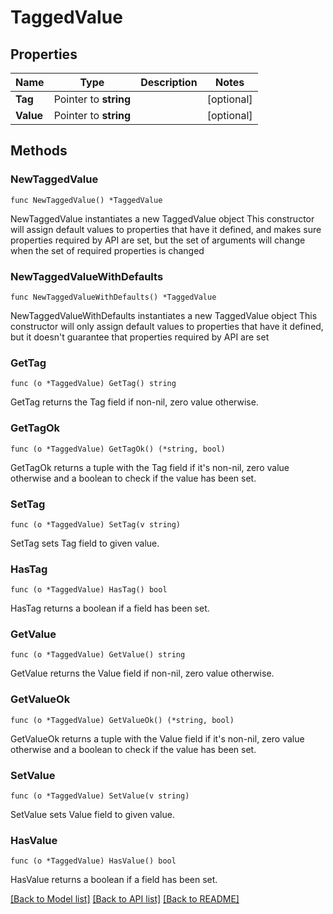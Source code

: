 # TaggedValue

## Properties

Name | Type | Description | Notes
------------ | ------------- | ------------- | -------------
**Tag** | Pointer to **string** |  | [optional] 
**Value** | Pointer to **string** |  | [optional] 

## Methods

### NewTaggedValue

`func NewTaggedValue() *TaggedValue`

NewTaggedValue instantiates a new TaggedValue object
This constructor will assign default values to properties that have it defined,
and makes sure properties required by API are set, but the set of arguments
will change when the set of required properties is changed

### NewTaggedValueWithDefaults

`func NewTaggedValueWithDefaults() *TaggedValue`

NewTaggedValueWithDefaults instantiates a new TaggedValue object
This constructor will only assign default values to properties that have it defined,
but it doesn't guarantee that properties required by API are set

### GetTag

`func (o *TaggedValue) GetTag() string`

GetTag returns the Tag field if non-nil, zero value otherwise.

### GetTagOk

`func (o *TaggedValue) GetTagOk() (*string, bool)`

GetTagOk returns a tuple with the Tag field if it's non-nil, zero value otherwise
and a boolean to check if the value has been set.

### SetTag

`func (o *TaggedValue) SetTag(v string)`

SetTag sets Tag field to given value.

### HasTag

`func (o *TaggedValue) HasTag() bool`

HasTag returns a boolean if a field has been set.

### GetValue

`func (o *TaggedValue) GetValue() string`

GetValue returns the Value field if non-nil, zero value otherwise.

### GetValueOk

`func (o *TaggedValue) GetValueOk() (*string, bool)`

GetValueOk returns a tuple with the Value field if it's non-nil, zero value otherwise
and a boolean to check if the value has been set.

### SetValue

`func (o *TaggedValue) SetValue(v string)`

SetValue sets Value field to given value.

### HasValue

`func (o *TaggedValue) HasValue() bool`

HasValue returns a boolean if a field has been set.


[[Back to Model list]](../README.md#documentation-for-models) [[Back to API list]](../README.md#documentation-for-api-endpoints) [[Back to README]](../README.md)


